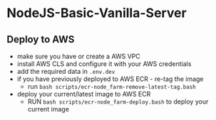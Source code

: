 # NodeJS-Basic-Vanilla-Server

## Deploy to AWS
- make sure you have or create a AWS VPC
- install AWS CLS and configure it with your AWS credentials
- add the required data in `.env.dev`
- if you have previously deployed to AWS ECR - re-tag the image
  - run `bash scripts/ecr-node_farm-remove-latest-tag.bash`
- deploy your current/latest image to AWS ECR
  - RUN `bash scripts/ecr-node_farm-deploy.bash` to deploy your current image